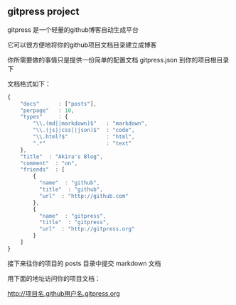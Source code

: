 ## gitpress project

gitpress 是一个轻量的github博客自动生成平台

它可以很方便地将你的github项目文档目录建立成博客

你所需要做的事情只是提供一份简单的配置文档 gitpress.json 到你的项目根目录下

文档格式如下：

```js
{
	"docs"      : ["posts"],	
	"perpage"   : 10,
	"types"     : {
		"\\.(md||markdown)$"   : "markdown", 
		"\\.(js||css||json)$"  : "code",
		"\\.html?$"            : "html",
		".*"                   : "text"		
	},
	"title"  : "Akira's Blog",
	"comment"  : "on",
	"friends"  : [
		{
		  "name"  : "github",
		  "title"  : "github",
		  "url"  : "http://github.com"		  
		},
		{
		  "name"  : "gitpress",
		  "title"  : "gitpress",
		  "url"  : "http://gitpress.org"
		}
	] 
}
```

接下来往你的项目的 posts 目录中提交 markdown 文档

用下面的地址访问你的项目文档：

http://项目名.github用户名.gitpress.org
